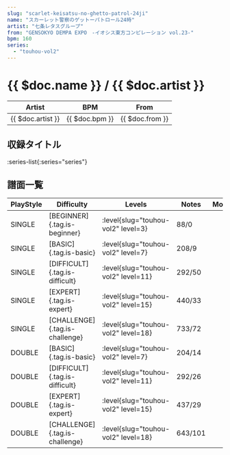 ```yaml
---
slug: "scarlet-keisatsu-no-ghetto-patrol-24ji"
name: "スカーレット警察のゲットーパトロール24時"
artist: "七条レタスグループ"
from: "GENSOKYO DEMPA EXPO　-イオシス東方コンピレーション vol.23-"
bpm: 160
series:
  - "touhou-vol2"
---
```


# {{ $doc.name }} / {{ $doc.artist }}

|Artist|BPM|From|
|------|---|----|
|{{ $doc.artist }}|{{ $doc.bpm }}|{{ $doc.from }}|

## 収録タイトル

:series-list{:series="series"}

## 譜面一覧

|PlayStyle|Difficulty|Levels|Notes|Movie|
|---------|----------|------|-----|-----|
|SINGLE|[BEGINNER]{.tag.is-beginner}|<div class="field is-grouped is-grouped-multiline"> :level{slug="touhou-vol2" level=3}</div>|88/0||
|SINGLE|[BASIC]{.tag.is-basic}|<div class="field is-grouped is-grouped-multiline"> :level{slug="touhou-vol2" level=7}</div>|208/9||
|SINGLE|[DIFFICULT]{.tag.is-difficult}|<div class="field is-grouped is-grouped-multiline"> :level{slug="touhou-vol2" level=11}</div>|292/50||
|SINGLE|[EXPERT]{.tag.is-expert}|<div class="field is-grouped is-grouped-multiline"> :level{slug="touhou-vol2" level=15}</div>|440/33||
|SINGLE|[CHALLENGE]{.tag.is-challenge}|<div class="field is-grouped is-grouped-multiline"> :level{slug="touhou-vol2" level=18}</div>|733/72||
|DOUBLE|[BASIC]{.tag.is-basic}|<div class="field is-grouped is-grouped-multiline"> :level{slug="touhou-vol2" level=7}</div>|204/14||
|DOUBLE|[DIFFICULT]{.tag.is-difficult}|<div class="field is-grouped is-grouped-multiline"> :level{slug="touhou-vol2" level=11}</div>|292/26||
|DOUBLE|[EXPERT]{.tag.is-expert}|<div class="field is-grouped is-grouped-multiline"> :level{slug="touhou-vol2" level=15}</div>|437/29||
|DOUBLE|[CHALLENGE]{.tag.is-challenge}|<div class="field is-grouped is-grouped-multiline"> :level{slug="touhou-vol2" level=18}</div>|643/101||
